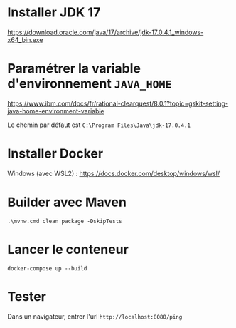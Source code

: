 # Installer JDK 17
https://download.oracle.com/java/17/archive/jdk-17.0.4.1_windows-x64_bin.exe

# Paramétrer la variable d'environnement ``JAVA_HOME``
https://www.ibm.com/docs/fr/rational-clearquest/8.0.1?topic=gskit-setting-java-home-environment-variable

Le chemin par défaut est ``C:\Program Files\Java\jdk-17.0.4.1``

# Installer Docker
Windows (avec WSL2) : https://docs.docker.com/desktop/windows/wsl/


# Builder avec Maven
```
.\mvnw.cmd clean package -DskipTests
```

# Lancer le conteneur
```
docker-compose up --build
```

# Tester
Dans un navigateur, entrer l'url ``http://localhost:8080/ping``